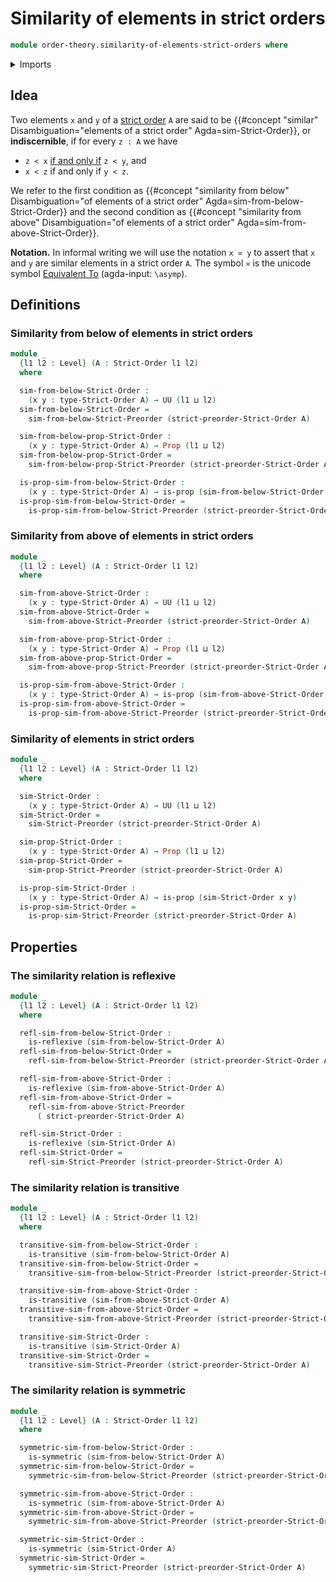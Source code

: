 # Similarity of elements in strict orders

```agda
module order-theory.similarity-of-elements-strict-orders where
```

<details><summary>Imports</summary>

```agda
open import foundation.binary-relations
open import foundation.cartesian-product-types
open import foundation.conjunction
open import foundation.dependent-pair-types
open import foundation.equivalence-relations
open import foundation.equivalences
open import foundation.fundamental-theorem-of-identity-types
open import foundation.identity-types
open import foundation.logical-equivalences
open import foundation.propositions
open import foundation.subtypes
open import foundation.torsorial-type-families
open import foundation.universe-levels

open import order-theory.similarity-of-elements-strict-preorders
open import order-theory.strict-orders
open import order-theory.strict-preorders
```

</details>

## Idea

Two elements `x` and `y` of a [strict order](order-theory.strict-orders.md) `A`
are said to be
{{#concept "similar" Disambiguation="elements of a strict order" Agda=sim-Strict-Order}},
or **indiscernible**, if for every `z : A` we have

- `z < x` [if and only if](foundation.logical-equivalences.md) `z < y`, and
- `x < z` if and only if `y < z`.

We refer to the first condition as
{{#concept "similarity from below" Disambiguation="of elements of a strict order" Agda=sim-from-below-Strict-Order}}
and the second condition as
{{#concept "similarity from above" Disambiguation="of elements of a strict order" Agda=sim-from-above-Strict-Order}}.

**Notation.** In informal writing we will use the notation `x ≍ y` to assert
that `x` and `y` are similar elements in a strict order `A`. The symbol `≍` is
the unicode symbol [Equivalent To](https://codepoints.net/U+224d) (agda-input:
`\asymp`).

## Definitions

### Similarity from below of elements in strict orders

```agda
module _
  {l1 l2 : Level} (A : Strict-Order l1 l2)
  where

  sim-from-below-Strict-Order :
    (x y : type-Strict-Order A) → UU (l1 ⊔ l2)
  sim-from-below-Strict-Order =
    sim-from-below-Strict-Preorder (strict-preorder-Strict-Order A)

  sim-from-below-prop-Strict-Order :
    (x y : type-Strict-Order A) → Prop (l1 ⊔ l2)
  sim-from-below-prop-Strict-Order =
    sim-from-below-prop-Strict-Preorder (strict-preorder-Strict-Order A)

  is-prop-sim-from-below-Strict-Order :
    (x y : type-Strict-Order A) → is-prop (sim-from-below-Strict-Order x y)
  is-prop-sim-from-below-Strict-Order =
    is-prop-sim-from-below-Strict-Preorder (strict-preorder-Strict-Order A)
```

### Similarity from above of elements in strict orders

```agda
module _
  {l1 l2 : Level} (A : Strict-Order l1 l2)
  where

  sim-from-above-Strict-Order :
    (x y : type-Strict-Order A) → UU (l1 ⊔ l2)
  sim-from-above-Strict-Order =
    sim-from-above-Strict-Preorder (strict-preorder-Strict-Order A)

  sim-from-above-prop-Strict-Order :
    (x y : type-Strict-Order A) → Prop (l1 ⊔ l2)
  sim-from-above-prop-Strict-Order =
    sim-from-above-prop-Strict-Preorder (strict-preorder-Strict-Order A)

  is-prop-sim-from-above-Strict-Order :
    (x y : type-Strict-Order A) → is-prop (sim-from-above-Strict-Order x y)
  is-prop-sim-from-above-Strict-Order =
    is-prop-sim-from-above-Strict-Preorder (strict-preorder-Strict-Order A)
```

### Similarity of elements in strict orders

```agda
module _
  {l1 l2 : Level} (A : Strict-Order l1 l2)
  where

  sim-Strict-Order :
    (x y : type-Strict-Order A) → UU (l1 ⊔ l2)
  sim-Strict-Order =
    sim-Strict-Preorder (strict-preorder-Strict-Order A)

  sim-prop-Strict-Order :
    (x y : type-Strict-Order A) → Prop (l1 ⊔ l2)
  sim-prop-Strict-Order =
    sim-prop-Strict-Preorder (strict-preorder-Strict-Order A)

  is-prop-sim-Strict-Order :
    (x y : type-Strict-Order A) → is-prop (sim-Strict-Order x y)
  is-prop-sim-Strict-Order =
    is-prop-sim-Strict-Preorder (strict-preorder-Strict-Order A)
```

## Properties

### The similarity relation is reflexive

```agda
module _
  {l1 l2 : Level} (A : Strict-Order l1 l2)
  where

  refl-sim-from-below-Strict-Order :
    is-reflexive (sim-from-below-Strict-Order A)
  refl-sim-from-below-Strict-Order =
    refl-sim-from-below-Strict-Preorder (strict-preorder-Strict-Order A)

  refl-sim-from-above-Strict-Order :
    is-reflexive (sim-from-above-Strict-Order A)
  refl-sim-from-above-Strict-Order =
    refl-sim-from-above-Strict-Preorder
      ( strict-preorder-Strict-Order A)

  refl-sim-Strict-Order :
    is-reflexive (sim-Strict-Order A)
  refl-sim-Strict-Order =
    refl-sim-Strict-Preorder (strict-preorder-Strict-Order A)
```

### The similarity relation is transitive

```agda
module _
  {l1 l2 : Level} (A : Strict-Order l1 l2)
  where

  transitive-sim-from-below-Strict-Order :
    is-transitive (sim-from-below-Strict-Order A)
  transitive-sim-from-below-Strict-Order =
    transitive-sim-from-below-Strict-Preorder (strict-preorder-Strict-Order A)

  transitive-sim-from-above-Strict-Order :
    is-transitive (sim-from-above-Strict-Order A)
  transitive-sim-from-above-Strict-Order =
    transitive-sim-from-above-Strict-Preorder (strict-preorder-Strict-Order A)

  transitive-sim-Strict-Order :
    is-transitive (sim-Strict-Order A)
  transitive-sim-Strict-Order =
    transitive-sim-Strict-Preorder (strict-preorder-Strict-Order A)
```

### The similarity relation is symmetric

```agda
module _
  {l1 l2 : Level} (A : Strict-Order l1 l2)
  where

  symmetric-sim-from-below-Strict-Order :
    is-symmetric (sim-from-below-Strict-Order A)
  symmetric-sim-from-below-Strict-Order =
    symmetric-sim-from-below-Strict-Preorder (strict-preorder-Strict-Order A)

  symmetric-sim-from-above-Strict-Order :
    is-symmetric (sim-from-above-Strict-Order A)
  symmetric-sim-from-above-Strict-Order =
    symmetric-sim-from-above-Strict-Preorder (strict-preorder-Strict-Order A)

  symmetric-sim-Strict-Order :
    is-symmetric (sim-Strict-Order A)
  symmetric-sim-Strict-Order =
    symmetric-sim-Strict-Preorder (strict-preorder-Strict-Order A)
```
